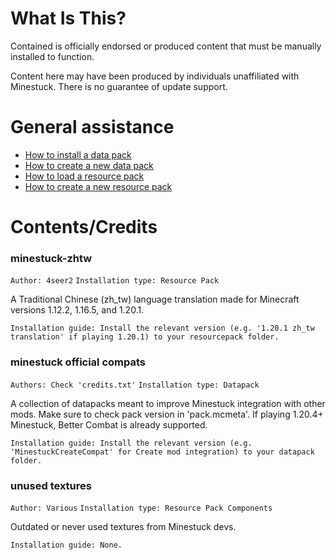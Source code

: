 # What Is This?

Contained is officially endorsed or produced content that must be manually installed to function.

Content here may have been produced by individuals unaffiliated with Minestuck. There is no guarantee of update support.



# General assistance

- [How to install a data pack](https://minecraft.wiki/w/Tutorial:Installing_a_data_pack)
- [How to create a new data pack](https://minecraft.wiki/w/Tutorial:Creating_a_data_pack)
- [How to load a resource pack](https://minecraft.wiki/w/Tutorial:Loading_a_resource_pack)
- [How to create a new resource pack](https://minecraft.wiki/w/Tutorial:Creating_a_resource_pack)



# Contents/Credits

### minestuck-zhtw
`Author: 4seer2`
`Installation type: Resource Pack`

A Traditional Chinese (zh_tw) language translation made for Minecraft versions 1.12.2, 1.16.5, and 1.20.1.

`Installation guide: Install the relevant version (e.g. '1.20.1 zh_tw translation' if playing 1.20.1) to your resourcepack folder.`


### minestuck official compats
`Authors: Check 'credits.txt'`
`Installation type: Datapack`

A collection of datapacks meant to improve Minestuck integration with other mods. Make sure to check pack version in 'pack.mcmeta'.
If playing 1.20.4+ Minestuck, Better Combat is already supported.

`Installation guide: Install the relevant version (e.g. 'MinestuckCreateCompat' for Create mod integration) to your datapack folder.`

### unused textures
`Author: Various`
`Installation type: Resource Pack Components`

Outdated or never used textures from Minestuck devs.

`Installation guide: None.`